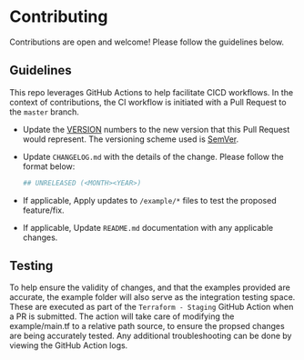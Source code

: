 # Contributing

Contributions are open and welcome!  Please follow the guidelines below.

## Guidelines

This repo leverages GitHub Actions to help facilitate CICD workflows.  In the context of contributions, the CI workflow is initiated with a Pull Request to the `master` branch.

- Update the [VERSION](https://github.com/jmgreg31/terraform-aws-cloudfront/blob/master/VERSION) numbers to the new version that this Pull Request would represent. The versioning scheme used is [SemVer](http://semver.org/).
- Update `CHANGELOG.md` with the details of the change.  Please follow the format below:

  ```sh
  ## UNRELEASED (<MONTH><YEAR>)
  ```

- If applicable, Apply updates to `/example/*` files to test the proposed feature/fix.
- If applicable, Update `README.md` documentation with any applicable changes.

## Testing

To help ensure the validity of changes, and that the examples provided are accurate, the example folder will also serve as the integration testing space.  These are executed as part of the `Terraform - Staging` GitHub Action when a PR is submitted.  The action will take care of modifying the example/main.tf to a relative path source, to ensure the propsed changes are being accurately tested.  Any additional troubleshooting can be done by viewing the GitHub Action logs.
